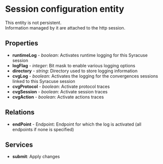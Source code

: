 # Session configuration entity  
This entity is not persistent.  
Information managed by it are attached to the http session.  

## Properties
* **runtimeLog** - *boolean*: Activates runtime logging for this Syracuse session  
* **logFlag** - *integer*: Bit mask to enable various logging options  
* **directory** - *string*: Directory used to store logging information  
* **cvgLog** - *boolean*: Activates the logging for the convergences sessions linked to this Syracuse session  
* **cvgProtocol** - *boolean*: Activate protocol traces  
* **cvgSession** - *boolean*: Activate session traces  
* **cvgAction** - *boolean*: Activate actions traces  
## Relations
* **endPoint** - Endpoint: Endpoint for which the log is activated (all endpoints if none is specified)
## Services
* **submit**: Apply changes
